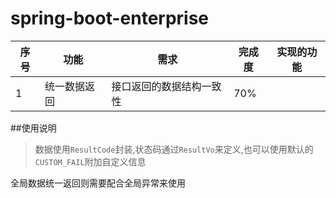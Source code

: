 # spring-boot-enterprise

|序号|功能|需求|完成度|实现的功能|
|---|---|---|---|---|
|1|统一数据返回|接口返回的数据结构一致性|70%||


##使用说明
>数据使用`ResultCode`封装,状态码通过`ResultVo`来定义,也可以使用默认的`CUSTOM_FAIL`附加自定义信息

全局数据统一返回则需要配合全局异常来使用

